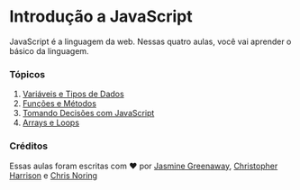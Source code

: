 # Introdução a JavaScript

JavaScript é a linguagem da web. Nessas quatro aulas, você vai aprender o básico da linguagem.

### Tópicos

1. [Variáveis e Tipos de Dados](1-data-types/translations/README.pt.md)
2. [Funções e Métodos](2-functions-methods/translations/README.pt.md)
3. [Tomando Decisões com JavaScript](3-making-decisions/translations/README.pt.md)
4. [Arrays e Loops](4-arrays-loops/translations/README.pt.md)

### Créditos

Essas aulas foram escritas com ♥️  por [Jasmine Greenaway](https://twitter.com/paladique), [Christopher Harrison](https://twitter.com/geektrainer) e [Chris Noring](https://twitter.com/chris_noring)
